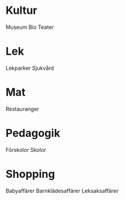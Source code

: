 Kultur
======
Museum
Bio
Teater

Lek
===
Lekparker
Sjukvård

Mat
===
Restauranger

Pedagogik
=========
Förskolor
Skolor

Shopping
========
Babyaffärer
Barnklädesaffärer
Leksaksaffärer



